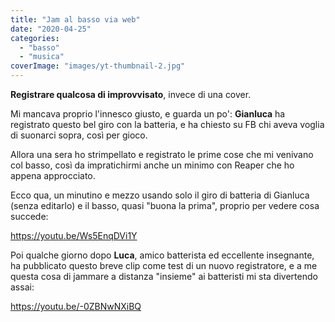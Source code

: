 ```yaml
---
title: "Jam al basso via web"
date: "2020-04-25"
categories: 
  - "basso"
  - "musica"
coverImage: "images/yt-thumbnail-2.jpg"
---
```


**Registrare qualcosa di improvvisato**, invece di una cover.

Mi mancava proprio l'innesco giusto, e guarda un po': **Gianluca** ha registrato questo bel giro con la batteria, e ha chiesto su FB chi aveva voglia di suonarci sopra, così per gioco.

Allora una sera ho strimpellato e registrato le prime cose che mi venivano col basso, così da impratichirmi anche un minimo con Reaper che ho appena approcciato.

Ecco qua, un minutino e mezzo usando solo il giro di batteria di Gianluca (senza editarlo) e il basso, quasi "buona la prima", proprio per vedere cosa succede:

https://youtu.be/Ws5EnqDVi1Y

Poi qualche giorno dopo **Luca**, amico batterista ed eccellente insegnante, ha pubblicato questo breve clip come test di un nuovo registratore, e a me questa cosa di jammare a distanza "insieme" ai batteristi mi sta divertendo assai:

https://youtu.be/-0ZBNwNXiBQ
